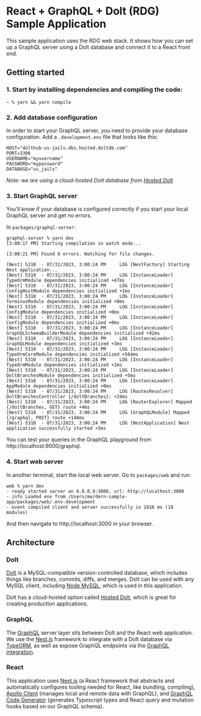 # React + GraphQL + Dolt (RDG) Sample Application

This sample application uses the RDG web stack. It shows how you can set up a GraphQL
server using a Dolt database and connect it to a React front end.

## Getting started

### 1. Start by installing dependencies and compiling the code:

```shell
~ % yarn && yarn compile
```

### 2. Add database configuration

In order to start your GraphQL server, you need to provide your database configuration. Add a `.development.env` file that looks like this:

```shell
HOST="dolthub-us-jails.dbs.hosted.doltdb.com"
PORT=3306
USERNAME="myusername"
PASSWORD="mypassword"
DATABASE="us_jails"
```

_Note: we are using a cloud-hosted Dolt database from [Hosted Dolt](https://hosted.doltdb.com/)_

### 3. Start GraphQL server

You'll know if your database is configured correctly if you start your local GraphQL server and get no errors.

In `packages/graphql-server`:

```shell
graphql-server % yarn dev
[3:00:17 PM] Starting compilation in watch mode...

[3:00:21 PM] Found 0 errors. Watching for file changes.

[Nest] 5310  - 07/31/2023, 3:00:24 PM     LOG [NestFactory] Starting Nest application...
[Nest] 5310  - 07/31/2023, 3:00:24 PM     LOG [InstanceLoader] TypeOrmModule dependencies initialized +47ms
[Nest] 5310  - 07/31/2023, 3:00:24 PM     LOG [InstanceLoader] ConfigHostModule dependencies initialized +1ms
[Nest] 5310  - 07/31/2023, 3:00:24 PM     LOG [InstanceLoader] TerminusModule dependencies initialized +0ms
[Nest] 5310  - 07/31/2023, 3:00:24 PM     LOG [InstanceLoader] ConfigModule dependencies initialized +0ms
[Nest] 5310  - 07/31/2023, 3:00:24 PM     LOG [InstanceLoader] ConfigModule dependencies initialized +0ms
[Nest] 5310  - 07/31/2023, 3:00:24 PM     LOG [InstanceLoader] GraphQLSchemaBuilderModule dependencies initialized +92ms
[Nest] 5310  - 07/31/2023, 3:00:24 PM     LOG [InstanceLoader] GraphQLModule dependencies initialized +3ms
[Nest] 5310  - 07/31/2023, 3:00:24 PM     LOG [InstanceLoader] TypeOrmCoreModule dependencies initialized +564ms
[Nest] 5310  - 07/31/2023, 3:00:24 PM     LOG [InstanceLoader] TypeOrmModule dependencies initialized +1ms
[Nest] 5310  - 07/31/2023, 3:00:24 PM     LOG [InstanceLoader] DoltBranchesModule dependencies initialized +5ms
[Nest] 5310  - 07/31/2023, 3:00:24 PM     LOG [InstanceLoader] AppModule dependencies initialized +0ms
[Nest] 5310  - 07/31/2023, 3:00:24 PM     LOG [RoutesResolver] DoltBranchesController {/doltBranches}: +24ms
[Nest] 5310  - 07/31/2023, 3:00:24 PM     LOG [RouterExplorer] Mapped {/doltBranches, GET} route +4ms
[Nest] 5310  - 07/31/2023, 3:00:24 PM     LOG [GraphQLModule] Mapped {/graphql, POST} route +146ms
[Nest] 5310  - 07/31/2023, 3:00:24 PM     LOG [NestApplication] Nest application successfully started +5ms
```

You can test your queries in the GraphQL playground from http://localhost:9000/graphql.

### 4. Start web server

In another terminal, start the local web server. Go to `packages/web` and run:

```shell
web % yarn dev
- ready started server on 0.0.0.0:3000, url: http://localhost:3000
- info Loaded env from /Users/me/dern-sample-app/packages/web/.env.development
- event compiled client and server successfully in 1816 ms (18 modules)
```

And then navigate to http://localhost:3000 in your browser.

## Architecture

### Dolt

[Dolt](https://doltdb.com) is a MySQL-compatible version-controlled database, which
includes things like branches, commits, diffs, and merges. Dolt can be used with any MySQL
client, including [Node MySQL](https://www.npmjs.com/package/mysql), which is used in this
application.

Dolt has a cloud-hosted option called [Hosted Dolt](https://hosted.doltdb.com), which is
great for creating production applications.

### GraphQL

The [GraphQL](https://graphql.org/) server layer sits between Dolt and the React web
application. We use the [Nest.js](https://docs.nestjs.com) framework to integrate with a
Dolt database via [TypeORM](https://github.com/typeorm/typeorm), as well as expose GraphQL
endpoints via the [GraphQL integration](https://docs.nestjs.com/graphql/quick-start).

### React

This application uses [Next.js](https://nextjs.org/) (a React framework that abstracts and
automatically configures tooling needed for React, like bundling, compiling), [Apollo
Client](https://www.apollographql.com/docs/react/) (manages local and remote data with
GraphQL), and [GraphQL Code Generator](https://the-guild.dev/graphql/codegen) (generates
Typescript types and React query and mutation hooks based on our GraphQL schema).
